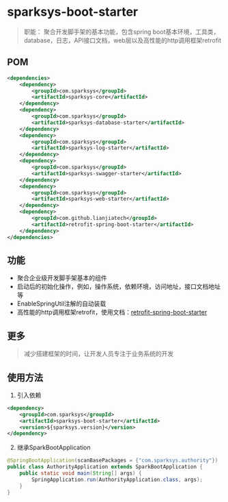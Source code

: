 # sparksys-boot-starter
> 职能：
> 聚合开发脚手架的基本功能，包含spring boot基本环境，工具类，database，日志，API接口文档，web层以及高性能的http调用框架retrofit

## POM

```xml
<dependencies>
    <dependency>
        <groupId>com.sparksys</groupId>
        <artifactId>sparksys-core</artifactId>
    </dependency>
    <dependency>
        <groupId>com.sparksys</groupId>
        <artifactId>sparksys-database-starter</artifactId>
    </dependency>
    <dependency>
        <groupId>com.sparksys</groupId>
        <artifactId>sparksys-log-starter</artifactId>
    </dependency>
    <dependency>
        <groupId>com.sparksys</groupId>
        <artifactId>sparksys-swagger-starter</artifactId>
    </dependency>
    <dependency>
        <groupId>com.sparksys</groupId>
        <artifactId>sparksys-web-starter</artifactId>
    </dependency>
    <dependency>
        <groupId>com.github.lianjiatech</groupId>
        <artifactId>retrofit-spring-boot-starter</artifactId>
    </dependency>
</dependencies>
```

## 功能
- 聚合企业级开发脚手架基本的组件
- 启动后的初始化操作，例如，操作系统，依赖环境，访问地址，接口文档地址等
- EnableSpringUtil注解的自动装载
- 高性能的http调用框架retrofit，使用文档：[retrofit-spring-boot-starter](https://github.com/LianjiaTech/retrofit-spring-boot-starter)


## 更多
> 减少搭建框架的时间，让开发人员专注于业务系统的开发

## 使用方法
1. 引入依赖
```xml
<dependency>
    <groupId>com.sparksys</groupId>
    <artifactId>sparksys-boot-starter</artifactId>
    <version>${sparksys.version}</version>
</dependency>
```
2. 继承SparkBootApplication
```java
@SpringBootApplication(scanBasePackages = {"com.sparksys.authority"})
public class AuthorityApplication extends SparkBootApplication {
    public static void main(String[] args) {
        SpringApplication.run(AuthorityApplication.class, args);
    }
}
```
